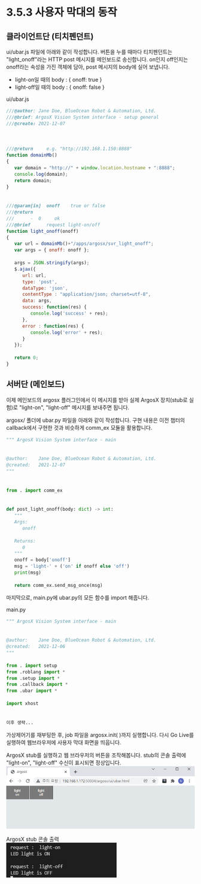 # 3.5.3 사용자 막대의 동작

## 클라이언트단 (티치펜던트)


ui/ubar.js 파일에 아래와 같이 작성합니다. 버튼을 누를 때마다 티치펜던트는 "light_onoff"라는 HTTP post 메시지를 메인보드로 송신합니다. on인지 off인지는 onoff라는 속성을 가진 객체에 담아, post 메시지의 body에 실어 보냅니다.

- light-on일 때의 body : { onoff: true }
- light-off일 때의 body : { onoff: false }


ui/ubar.js
``` js
///@author: Jane Doe, BlueOcean Robot & Automation, Ltd.
///@brief: ArgosX Vision System interface - setup general
///@create: 2021-12-07
 
 
 
///@return     e.g. "http://192.168.1.150:8888"
function domainMb()
{
   var domain = "http://" + window.location.hostname + ":8888";
   console.log(domain);
   return domain;
}
 
 
///@param[in]  onoff    true or false
///@return
///      -  0     ok
///@brief      request light-on/off
function light_onoff(onoff)
{
   var url = domainMb()+"/apps/argosx/svr_light_onoff";
   var args = { onoff: onoff };
 
   args = JSON.stringify(args);
   $.ajax({
      url: url,
      type: 'post',
      dataType: 'json',
      contentType : "application/json; charset=utf-8",
      data: args,
      success: function(res) {
         console.log('success' + res);
      },
      error : function(res) {
         console.log('error' + res);
      }
   });
 
   return 0;
}
```



## 서버단 (메인보드)


이제 메인보드의 argosx 플러그인에서 이 메시지를 받아 실제 ArgosX 장치(stub로 실험)로 "light-on", "light-off" 메시지를 보내주면 됩니다.



argosx/ 폴더에 ubar.py 파일을 아래와 같이 작성합니다. 구현 내용은 이전 챕터의 callback에서 구현한 것과 비슷하게 comm_ex 모듈을 활용합니다.
``` python
""" ArgosX Vision System interface - main
 
 
@author:    Jane Doe, BlueOcean Robot & Automation, Ltd.
@created:   2021-12-07
"""
 
 
from . import comm_ex
 
 
def post_light_onoff(body: dict) -> int:
   """
   Args:
      onoff
    
   Returns:
      0
   """
   onoff = body['onoff']
   msg = 'light-' + ('on' if onoff else 'off')
   print(msg)
       
   return comm_ex.send_msg_once(msg)
```

마지막으로, main.py에 ubar.py의 모든 함수를 import 해줍니다.



main.py
``` python
""" ArgosX Vision System interface - main
 
 
@author:    Jane Doe, BlueOcean Robot & Automation, Ltd.
@created:   2021-12-06
"""
 
from . import setup
from .roblang import *
from .setup import *
from .callback import *
from .ubar import *
 
import xhost
 
 
이후 생략...
```

가상제어기를 재부팅한 후, job 파일을 argosx.init( )까지 실행합니다. 다시 Go Live를 실행하여 웹브라우저에 사용자 막대 화면을 띄웁니다.

ArgosX stub를 실행하고 웹 브라우저의 버튼을 조작해봅니다. stub의 콘솔 출력에 "light-on", "light-off" 수신이 표시되면 정상입니다.
<br>
![](../../_assets/image_60.png)




ArgosX stub 콘솔 출력
<br>
![](../../_assets/image_61.png)






